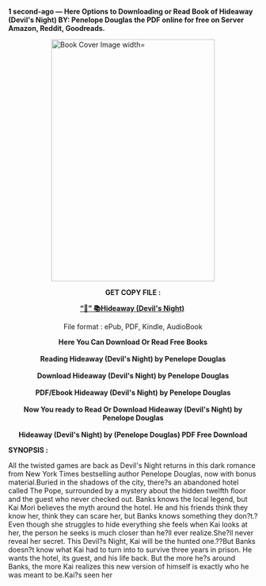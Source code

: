 <p><strong>1 second-ago &mdash; Here Options to Downloading or Read Book of Hideaway (Devil's Night) BY: Penelope Douglas the PDF online for free on Server Amazon, Reddit, Goodreads.</strong></p><p><a href="https://yuzong16a.web.app/apply/178814974-hideaway"><img style="display: block; margin-left: auto; margin-right: auto;" src="https://i.gr-assets.com/images/S/compressed.photo.goodreads.com/books/1700588801l/178814974.jpg" alt="Book Cover Image width=" width="330" height="488" /></a></p><p style="text-align: center;"><strong>GET COPY FILE :</strong></p><p style="text-align: center;"><strong><a href="https://yuzong16a.web.app/apply/178814974-hideaway" target="_blank" rel="noopener">“📢” 📚Hideaway (Devil's Night)</a>&nbsp;</strong></p><p style="text-align: center;">File format : ePub, PDF, Kindle, AudioBook</p><div style="text-align: center;"><strong>Here You Can Download Or Read Free Books</strong></div><div style="text-align: center;">&nbsp;</div><div style="text-align: center;"><strong>Reading Hideaway (Devil's Night) by Penelope Douglas</strong></div><div style="text-align: center;">&nbsp;</div><div style="text-align: center;"><strong>Download Hideaway (Devil's Night) by Penelope Douglas</strong></div><div style="text-align: center;">&nbsp;</div><div style="text-align: center;"><strong>PDF/Ebook Hideaway (Devil's Night) by Penelope Douglas</strong></div><div style="text-align: center;">&nbsp;</div><div style="text-align: center;"><strong>Now You ready to Read Or Download Hideaway (Devil's Night) by Penelope Douglas</strong></div><div style="text-align: center;">&nbsp;</div><div style="text-align: center;"><strong>Hideaway (Devil's Night) by (Penelope Douglas) PDF Free Download</strong></div><p><strong>SYNOPSIS :</strong></p><p>All the twisted games are back as Devil's Night returns in this dark romance from New York Times bestselling author Penelope Douglas, now with bonus material.Buried in the shadows of the city, there?s an abandoned hotel called The Pope, surrounded by a mystery about the hidden twelfth floor and the guest who never checked out. Banks knows the local legend, but Kai Mori believes the myth around the hotel. He and his friends think they know her, think they can scare her, but Banks knows something they don?t.?Even though she struggles to hide everything she feels when Kai looks at her, the person he seeks is much closer than he?ll ever realize.She?ll never reveal her secret. This Devil?s Night, Kai will be the hunted one.??But Banks doesn?t know what Kai had to turn into to survive three years in prison. He wants the hotel, its guest, and his life back. But the more he?s around Banks, the more Kai realizes this new version of himself is exactly who he was meant to be.Kai?s seen her </p>
